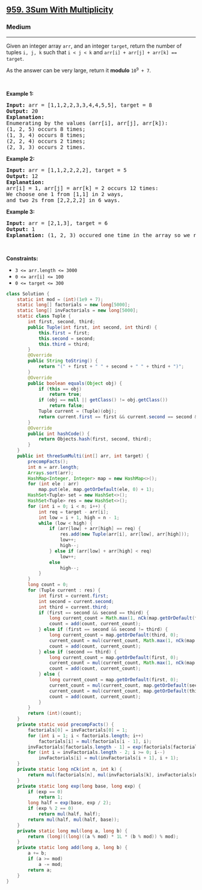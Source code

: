 <h2><a href="https://leetcode.com/problems/3sum-with-multiplicity">959. 3Sum With Multiplicity</a></h2><h3>Medium</h3><hr><p>Given an integer array <code>arr</code>, and an integer <code>target</code>, return the number of tuples <code>i, j, k</code> such that <code>i &lt; j &lt; k</code> and <code>arr[i] + arr[j] + arr[k] == target</code>.</p>

<p>As the answer can be very large, return it <strong>modulo</strong> <code>10<sup>9</sup> + 7</code>.</p>

<p>&nbsp;</p>
<p><strong class="example">Example 1:</strong></p>

<pre>
<strong>Input:</strong> arr = [1,1,2,2,3,3,4,4,5,5], target = 8
<strong>Output:</strong> 20
<strong>Explanation: </strong>
Enumerating by the values (arr[i], arr[j], arr[k]):
(1, 2, 5) occurs 8 times;
(1, 3, 4) occurs 8 times;
(2, 2, 4) occurs 2 times;
(2, 3, 3) occurs 2 times.
</pre>

<p><strong class="example">Example 2:</strong></p>

<pre>
<strong>Input:</strong> arr = [1,1,2,2,2,2], target = 5
<strong>Output:</strong> 12
<strong>Explanation: </strong>
arr[i] = 1, arr[j] = arr[k] = 2 occurs 12 times:
We choose one 1 from [1,1] in 2 ways,
and two 2s from [2,2,2,2] in 6 ways.
</pre>

<p><strong class="example">Example 3:</strong></p>

<pre>
<strong>Input:</strong> arr = [2,1,3], target = 6
<strong>Output:</strong> 1
<strong>Explanation:</strong> (1, 2, 3) occured one time in the array so we return 1.
</pre>

<p>&nbsp;</p>
<p><strong>Constraints:</strong></p>

<ul>
	<li><code>3 &lt;= arr.length &lt;= 3000</code></li>
	<li><code>0 &lt;= arr[i] &lt;= 100</code></li>
	<li><code>0 &lt;= target &lt;= 300</code></li>
</ul>

```java
class Solution {
    static int mod = (int)(1e9 + 7);
    static long[] factorials = new long[5000];
    static long[] invFactorials = new long[5000];
    static class Tuple {
        int first, second, third;
        public Tuple(int first, int second, int third) {
            this.first = first;
            this.second = second;
            this.third = third;
        }
        @Override
        public String toString() {
            return "(" + first + " " + second + " " + third + ")";
        }
        @Override
        public boolean equals(Object obj) {
            if (this == obj)
                return true;
            if (obj == null || getClass() != obj.getClass())
                return false;
            Tuple current = (Tuple)(obj);
            return current.first == first && current.second == second && current.third == third;
        }
        @Override
        public int hashCode() {
            return Objects.hash(first, second, third);
        }
    }
    public int threeSumMulti(int[] arr, int target) {
        precompFacts();
        int n = arr.length;
        Arrays.sort(arr);
        HashMap<Integer, Integer> map = new HashMap<>();
        for (int ele : arr)
            map.put(ele, map.getOrDefault(ele, 0) + 1);
        HashSet<Tuple> set = new HashSet<>();
        HashSet<Tuple> res = new HashSet<>();
        for (int i = 0; i < n; i++) {
            int req = target - arr[i];
            int low = i + 1, high = n - 1;
            while (low < high) {
                if (arr[low] + arr[high] == req) {
                    res.add(new Tuple(arr[i], arr[low], arr[high]));
                    low++;
                    high--;
                } else if (arr[low] + arr[high] < req)
                    low++;
                else
                    high--;
            }
        }
        long count = 0;
        for (Tuple current : res) {
            int first = current.first;
            int second = current.second;
            int third = current.third;
            if (first == second && second == third) {
                long current_count = Math.max(1, nCk(map.getOrDefault(first, 0), 3));
                count = add(count, current_count);
            } else if (first == second && second != third) {
                long current_count = map.getOrDefault(third, 0);
                current_count = mul(current_count, Math.max(1, nCk(map.getOrDefault(first, 0), 2)));
                count = add(count, current_count);
            } else if (second == third) {
                long current_count = map.getOrDefault(first, 0);
                current_count = mul(current_count, Math.max(1, nCk(map.getOrDefault(second, 0), 2)));
                count = add(count, current_count);
            } else {
                long current_count = map.getOrDefault(first, 0);
                current_count = mul(current_count, map.getOrDefault(second, 0));
                current_count = mul(current_count, map.getOrDefault(third, 0));
                count = add(count, current_count);
            }
        }
        return (int)(count);
    }
    private static void precompFacts() {
        factorials[0] = invFactorials[0] = 1;
        for (int i = 1; i < factorials.length; i++)
            factorials[i] = mul(factorials[i - 1], i);
        invFactorials[factorials.length - 1] = exp(factorials[factorials.length - 1], mod - 2);
        for (int i = invFactorials.length - 2; i >= 0; i--)
            invFactorials[i] = mul(invFactorials[i + 1], i + 1);
    }
    private static long nCk(int n, int k) {
        return mul(factorials[n], mul(invFactorials[k], invFactorials[n - k]));
    }
    private static long exp(long base, long exp) {
        if (exp == 0)
            return 1;
        long half = exp(base, exp / 2);
        if (exp % 2 == 0)
            return mul(half, half);
        return mul(half, mul(half, base));
    }
    private static long mul(long a, long b) {
        return (long)((long)((a % mod) * 1L * (b % mod)) % mod);
    }
    private static long add(long a, long b) {
        a += b;
        if (a >= mod)
            a -= mod;
        return a;
    }
}
```
